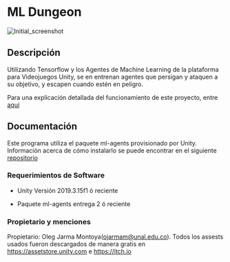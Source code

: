# ML Dungeon
![Initial_screenshot](https://user-images.githubusercontent.com/42870210/83810095-347dbd80-a67d-11ea-8c47-7707b388a552.png)
## Descripción
Utilizando Tensorflow y los Agentes de Machine Learning de la plataforma para Videojuegos Unity, se en entrenan agentes que persigan y ataquen a su objetivo, y escapen cuando estén en peligro.


Para una explicación detallada del funcionamiento de este proyecto, entre [aquí](/Docs/README.md)

## Documentación
Este programa utiliza el paquete ml-agents provisionado por Unity. Información acerca de cómo instalarlo se puede encontrar en el siguiente [repositorio](https://github.com/Unity-Technologies/ml-agents)

### Requerimientos de Software
- Unity Versión 2019.3.15f1 ó reciente

- Paquete ml-agents entrega 2 ó reciente

### Propietario y menciones

Propietario: Oleg Jarma Montoya(ojarmam@unal.edu.co). Todos los assests usados fueron descargados de manera gratis en https://assetstore.unity.com e https://itch.io
